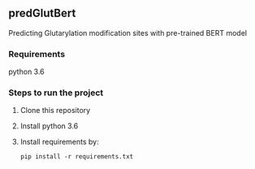 ## predGlutBert
Predicting Glutarylation modification sites with pre-trained BERT model


### Requirements
python 3.6

### Steps to run the project
1. Clone this repository
2. Install python 3.6
3. Install requirements by:

    `pip install -r requirements.txt`